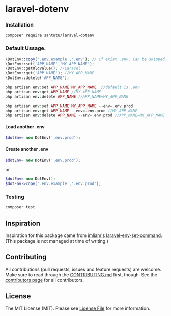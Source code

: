 # laravel-dotenv

### Installation

```bash
composer require santutu/laravel-dotenv
```

### Default Ussage.

```php
\DotEnv::copy('.env.example','.env'); // if exist .env, Can be skipped.
\DotEnv::set('APP_NAME','MY_APP_NAME');
\DotEnv::getOldValue(); //Laravel
\DotEnv::get('APP_NAME'); //MY_APP_NAME
\DotEnv::delete('APP_NAME');
```

```php
php artisan env:set APP_NAME MY_APP_NAME  //default is .env
php artisan env:get APP_NAME //MY_APP_NAME 
php artisan env:delete APP_NAME //APP_NAME=MY_APP_NAME

php artisan env:set APP_NAME MY_APP_NAME --env=.env.prod
php artisan env:get APP_NAME --env=.env.prod //MY_APP_NAME 
php artisan env:delete APP_NAME --env=.env.prod //APP_NAME=MY_APP_NAME
```



#### Load another .env

```php
$dotEnv= new DotEnv('.env.prod');
```


#### Create another .env

```php
$dotEnv= new DotEnv('.env.prod');
```

or

```php
$dotEnv= new DotEnv();
$dotEnv->copy('.env.example','.env.prod');
```


### Testing

``` bash
composer test
```

## Inspiration
Inspiration for this package came from [imliam's laravel-env-set-command](https://github.com/imliam/laravel-env-set-command).
(This package is not managed at time of writing.)

## Contributing
All contributions (pull requests, issues and feature requests) are
welcome. Make sure to read through the [CONTRIBUTING.md](CONTRIBUTING.md) first,
though. See the [contributors page](../../graphs/contributors) for all contributors.


## License

The MIT License (MIT). Please see [License File](LICENSE.md) for more information.